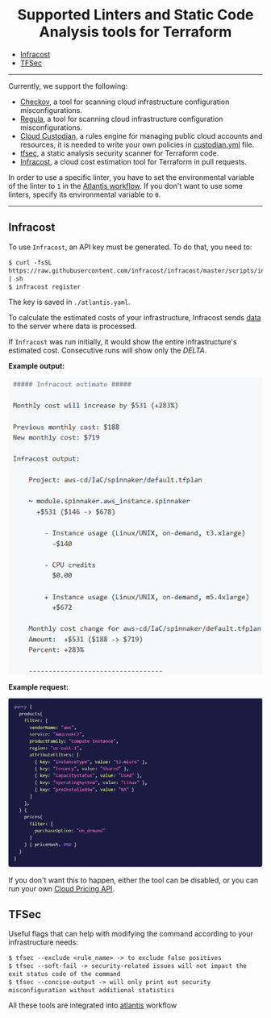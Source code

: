 <h1 align="center">  Supported Linters and Static Code Analysis tools for Terraform </h1> 

* [Infracost](./linters.md#infracost)
* [TFSec](./linters.md#tFSec)

<hr>

Currently, we support the following:
 * [Checkov](https://www.checkov.io/), a tool for scanning cloud infrastructure configuration misconfigurations.
 * [Regula](https://regula.dev/), a tool for scanning cloud infrastructure configuration misconfigurations.
 * [Cloud Custodian](https://cloudcustodian.io/), a rules engine for managing public cloud accounts and resources, it is needed to write your own policies in [custodian.yml](../custodian.yml) file.
 * [tfsec](https://tfsec.dev/), a static analysis security scanner for Terraform code.
 * [Infracost](https://www.infracost.io/), a cloud cost estimation tool for Terraform in pull requests.

In order to use a specific linter, you have to set the environmental variable of the linter to `1` in the [Atlantis workflow](../atlantis.yaml). If you don't want to use some linters, specify its environmental variable to `0`.
<hr>

## Infracost 

To use `Infracost`, an API key must be generated. To do that, you need to:
```
$ curl -fsSL https://raw.githubusercontent.com/infracost/infracost/master/scripts/install.sh | sh
$ infracost register
```
The key is saved in `./atlantis.yaml`.

To calculate the estimated costs of your infrastructure, Infracost sends [data](https://www.infracost.io/docs/faq#what-data-is-sent-to-the-cloud-pricing-api) to the server where data is processed. 

If `Infracost` was run initially, it would show the entire infrastructure's estimated cost. Consecutive runs will show only the *DELTA*.

**Example output:**

![example_output](pic/infracost_example.png) 

**Example request:**

![example_request](pic/infracost_request.png)

If you don't want this to happen, either the tool can be disabled, or you can run your own [Cloud Pricing API](https://www.infracost.io/docs/faq#can-i-run-my-own-cloud-pricing-api).

## TFSec

Useful flags that can help with modifying the command according to your infrastructure needs:
```
$ tfsec --exclude <rule_name> -> to exclude false positives
$ tfsec --soft-fail -> security-related issues will not impact the exit status code of the command
$ tfsec --concise-output -> will only print out security misconfiguration without additional statistics
```
All these tools are integrated into [atlantis](../atlantis.yaml) workflow